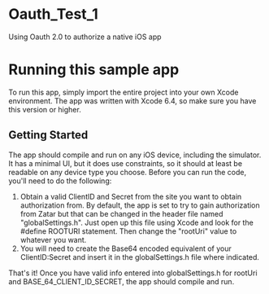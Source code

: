 # Oauth_Test_1
Using Oauth 2.0 to authorize a native iOS app 
# Running this sample app
To run this app, simply import the entire project into your own Xcode environment. The app was written with Xcode 6.4, so make sure you have this version or higher.
## Getting Started
The app should compile and run on any iOS device, including the simulator. It has a minimal UI, but it does use constraints, so it should at least be readable on any device type you choose.
Before you can run the code, you'll need to do the following:
 1. Obtain a valid ClientID and Secret from the site you want to obtain authorization from. By default, the app is set to try to gain authorization from Zatar but that can be changed in the header file named "globalSettings.h". 
 Just open up this file using Xcode and look for the #define ROOTURI statement. Then change the "rootUri" value to whatever you want.
 2. You will need to create the Base64 encoded equivalent of your ClientID:Secret and insert it in the globalSettings.h file where indicated.

That's it! Once you have valid info entered into globalSettings.h for rootUri and BASE_64_CLIENT_ID_SECRET, the app should compile and run.
